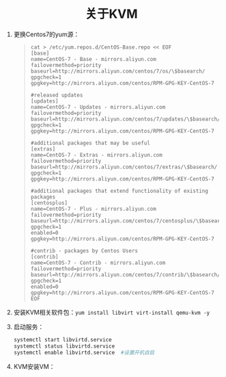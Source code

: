 <h1 align="center">关于KVM</h1>

1. 更换Centos7的yum源：

   > ```
   > cat > /etc/yum.repos.d/CentOS-Base.repo << EOF
   > [base]
   > name=CentOS-7 - Base - mirrors.aliyun.com
   > failovermethod=priority
   > baseurl=http://mirrors.aliyun.com/centos/7/os/\$basearch/
   > gpgcheck=1
   > gpgkey=http://mirrors.aliyun.com/centos/RPM-GPG-KEY-CentOS-7
   > 
   > #released updates
   > [updates]
   > name=CentOS-7 - Updates - mirrors.aliyun.com
   > failovermethod=priority
   > baseurl=http://mirrors.aliyun.com/centos/7/updates/\$basearch/
   > gpgcheck=1
   > gpgkey=http://mirrors.aliyun.com/centos/RPM-GPG-KEY-CentOS-7
   > 
   > #additional packages that may be useful
   > [extras]
   > name=CentOS-7 - Extras - mirrors.aliyun.com
   > failovermethod=priority
   > baseurl=http://mirrors.aliyun.com/centos/7/extras/\$basearch/
   > gpgcheck=1
   > gpgkey=http://mirrors.aliyun.com/centos/RPM-GPG-KEY-CentOS-7
   > 
   > #additional packages that extend functionality of existing packages
   > [centosplus]
   > name=CentOS-7 - Plus - mirrors.aliyun.com
   > failovermethod=priority
   > baseurl=http://mirrors.aliyun.com/centos/7/centosplus/\$basearch/
   > gpgcheck=1
   > enabled=0
   > gpgkey=http://mirrors.aliyun.com/centos/RPM-GPG-KEY-CentOS-7
   > 
   > #contrib - packages by Centos Users
   > [contrib]
   > name=CentOS-7 - Contrib - mirrors.aliyun.com
   > failovermethod=priority
   > baseurl=http://mirrors.aliyun.com/centos/7/contrib/\$basearch/
   > gpgcheck=1
   > enabled=0
   > gpgkey=http://mirrors.aliyun.com/centos/RPM-GPG-KEY-CentOS-7
   > EOF
   > ```

2. 安装KVM相关软件包：`yum install libvirt virt-install qemu-kvm -y`

3. 启动服务：

   ```bash
   systemctl start libvirtd.service
   systemctl status libvirtd.service
   systemctl enable libvirtd.service  #设置开机自启
   ```

4. KVM安装VM：





















